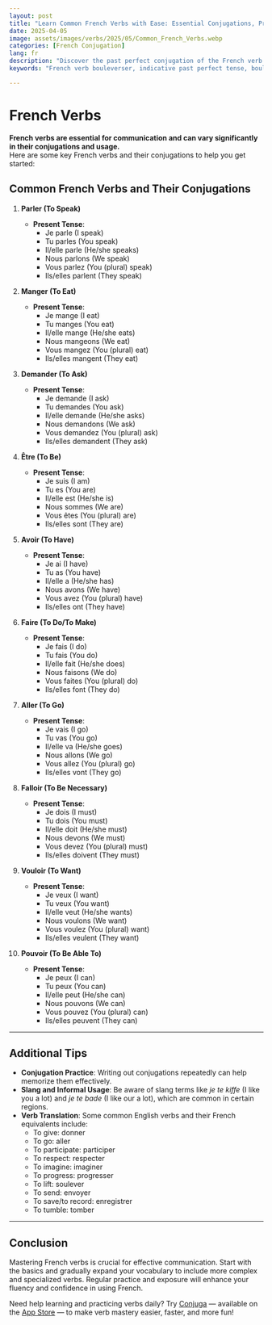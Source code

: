 ```yaml
---
layout: post
title: "Learn Common French Verbs with Ease: Essential Conjugations, Practical Examples, and Tips to Boost Your French Speaking Skills"
date: 2025-04-05
image: assets/images/verbs/2025/05/Common_French_Verbs.webp
categories: [French Conjugation]
lang: fr 
description: "Discover the past perfect conjugation of the French verb 'bouleverser.' A useful guide for beginners striving to master French grammar."
keywords: "French verb bouleverser, indicative past perfect tense, bouleverser conjugation, beginner French grammar, learn French, bouleverser examples, essential French verbs"

---
```


# French Verbs

**French verbs are essential for communication and can vary significantly in their conjugations and usage.**  
Here are some key French verbs and their conjugations to help you get started:

## Common French Verbs and Their Conjugations

1. **Parler (To Speak)**  
   - **Present Tense**:
     - Je parle (I speak)
     - Tu parles (You speak)
     - Il/elle parle (He/she speaks)
     - Nous parlons (We speak)
     - Vous parlez (You (plural) speak)
     - Ils/elles parlent (They speak)

2. **Manger (To Eat)**  
   - **Present Tense**:
     - Je mange (I eat)
     - Tu manges (You eat)
     - Il/elle mange (He/she eats)
     - Nous mangeons (We eat)
     - Vous mangez (You (plural) eat)
     - Ils/elles mangent (They eat)

3. **Demander (To Ask)**  
   - **Present Tense**:
     - Je demande (I ask)
     - Tu demandes (You ask)
     - Il/elle demande (He/she asks)
     - Nous demandons (We ask)
     - Vous demandez (You (plural) ask)
     - Ils/elles demandent (They ask)

4. **Être (To Be)**  
   - **Present Tense**:
     - Je suis (I am)
     - Tu es (You are)
     - Il/elle est (He/she is)
     - Nous sommes (We are)
     - Vous êtes (You (plural) are)
     - Ils/elles sont (They are)

5. **Avoir (To Have)**  
   - **Present Tense**:
     - Je ai (I have)
     - Tu as (You have)
     - Il/elle a (He/she has)
     - Nous avons (We have)
     - Vous avez (You (plural) have)
     - Ils/elles ont (They have)

6. **Faire (To Do/To Make)**  
   - **Present Tense**:
     - Je fais (I do)
     - Tu fais (You do)
     - Il/elle fait (He/she does)
     - Nous faisons (We do)
     - Vous faites (You (plural) do)
     - Ils/elles font (They do)

7. **Aller (To Go)**  
   - **Present Tense**:
     - Je vais (I go)
     - Tu vas (You go)
     - Il/elle va (He/she goes)
     - Nous allons (We go)
     - Vous allez (You (plural) go)
     - Ils/elles vont (They go)

8. **Falloir (To Be Necessary)**  
   - **Present Tense**:
     - Je dois (I must)
     - Tu dois (You must)
     - Il/elle doit (He/she must)
     - Nous devons (We must)
     - Vous devez (You (plural) must)
     - Ils/elles doivent (They must)

9. **Vouloir (To Want)**  
   - **Present Tense**:
     - Je veux (I want)
     - Tu veux (You want)
     - Il/elle veut (He/she wants)
     - Nous voulons (We want)
     - Vous voulez (You (plural) want)
     - Ils/elles veulent (They want)

10. **Pouvoir (To Be Able To)**  
    - **Present Tense**:
      - Je peux (I can)
      - Tu peux (You can)
      - Il/elle peut (He/she can)
      - Nous pouvons (We can)
      - Vous pouvez (You (plural) can)
      - Ils/elles peuvent (They can)

---

## Additional Tips

- **Conjugation Practice**: Writing out conjugations repeatedly can help memorize them effectively.
- **Slang and Informal Usage**: Be aware of slang terms like *je te kiffe* (I like you a lot) and *je te bade* (I like our a lot), which are common in certain regions.
- **Verb Translation**: Some common English verbs and their French equivalents include:
  - To give: donner  
  - To go: aller  
  - To participate: participer  
  - To respect: respecter  
  - To imagine: imaginer  
  - To progress: progresser  
  - To lift: soulever  
  - To send: envoyer  
  - To save/to record: enregistrer  
  - To tumble: tomber  

---

## Conclusion

Mastering French verbs is crucial for effective communication. Start with the basics and gradually expand your vocabulary to include more complex and specialized verbs. Regular practice and exposure will enhance your fluency and confidence in using French.

Need help learning and practicing verbs daily? Try [Conjuga](https://conjuga.app) — available on the [App Store](https://apps.apple.com/app/conjuga/id1469234408) — to make verb mastery easier, faster, and more fun!